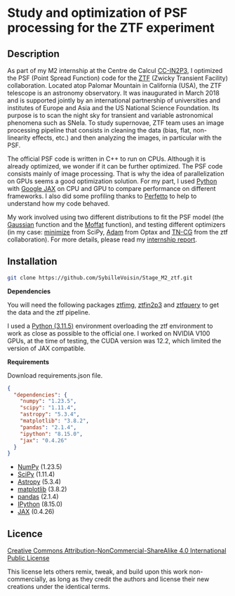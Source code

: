 # Study and optimization of PSF processing for the ZTF experiment

## Description

As part of my M2 internship at the Centre de Calcul [CC-IN2P3](https://cc.in2p3.fr/), I optimized the PSF (Point Spread Function) code for the [ZTF](https://www.ztf.caltech.edu/) (Zwicky Transient Facility) collaboration.
Located atop Palomar Mountain in California (USA), the ZTF telescope is an astronomy observatory. 
It was inaugurated in March 2018 and is supported jointly by an international partnership of universities and institutes of Europe and Asia and the US National Science Foundation. 
Its purpose is to scan the night sky for transient and variable astronomical phenomena such as SNeIa. 
To study supernovae, ZTF team uses an image processing pipeline that consists in cleaning the data (bias, flat, non-linearity effects, etc.) and then analyzing the images, in particular with the PSF.

The official PSF code is written in C++ to run on CPUs. Although it is already optimized, we wonder if it can be further optimized. 
The PSF code consists mainly of image processing. That is why the idea of parallelization on GPUs seems a good optimization solution.
For my part, I used [Python](https://www.python.org/) with [Google JAX](https://github.com/google/jax) on CPU and GPU to compare performance on different frameworks. 
I also did some profiling thanks to [Perfetto](https://perfetto.dev/docs/) to help to understand how my code behaved. 

My work involved using two different distributions to fit the PSF model (the [Gaussian](https://en.wikipedia.org/wiki/Gaussian_function) function and the [Moffat](https://en.wikipedia.org/wiki/Moffat_distribution) function), and testing different optimizers (in my case: [minimize](https://docs.scipy.org/doc/scipy/reference/generated/scipy.optimize.minimize.html) from SciPy, [Adam](https://optax.readthedocs.io/en/latest/api/optimizers.html) from Optax and [TN-CG](https://www.cs.toronto.edu/~jmartens/docs/Deep_HessianFree.pdf) from the ztf collaboration). For more details, please read my [internship report](presentation/internship_report_Voisin_Sybille_01_06_2024.pdf).




## Installation

```bash
git clone https://github.com/SybilleVoisin/Stage_M2_ztf.git
```

**Dependencies**

You will need the following packages [ztfimg](https://github.com/MickaelRigault/ztfimg), [ztfin2p3](https://github.com/MickaelRigault/ztfin2p3) and [ztfquery](https://github.com/MickaelRigault/ztfquery) to get the data and the ztf pipeline.

I used a [Python (3.11.5)](https://www.python.org/downloads/release/python-3115/) environment overloading the ztf environment to work as close as possible to the official one.
I worked on NVIDIA V100 GPUs, at the time of testing, the CUDA version was 12.2, which limited the version of JAX compatible.

**Requirements**

Download requirements.json file.

```json
{
  "dependencies": {
    "numpy": "1.23.5",
    "scipy": "1.11.4",
    "astropy": "5.3.4",
    "matplotlib": "3.8.2",
    "pandas": "2.1.4",
    "ipython": "8.15.0",
    "jax": "0.4.26"
  }
}
```


- [NumPy](https://numpy.org/) (1.23.5)
- [SciPy](https://scipy.org/) (1.11.4)
- [Astropy](https://www.astropy.org/) (5.3.4)
- [matplotlib](https://matplotlib.org/) (3.8.2)
- [pandas](https://pandas.pydata.org/) (2.1.4)
- [IPython](https://ipython.org/) (8.15.0)
- [JAX](https://jax.readthedocs.io/en/latest/) (0.4.26)

## Licence

[Creative Commons Attribution-NonCommercial-ShareAlike 4.0 International Public License](LICENCE.txt)

This license lets others remix, tweak, and build upon this work non-commercially, as long as they credit the authors and license their new creations under the identical terms.

